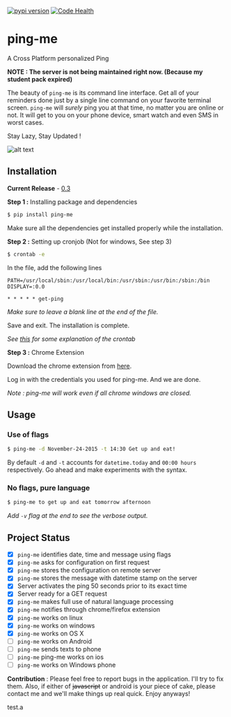 [![pypi version](https://img.shields.io/pypi/v/ping-me.svg)](https://github.com/OrkoHunter/ping-me/tree/v0.2)
[![Code Health](https://landscape.io/github/OrkoHunter/ping-me/master/landscape.svg?style=flat)](https://landscape.io/github/OrkoHunter/ping-me/master)
# ping-me
A Cross Platform personalized Ping

**NOTE : The server is not being maintained right now. (Because my student pack expired)**

The beauty of `ping-me` is its command line interface. Get all of your
reminders done just by a single line command on your favorite terminal
screen. `ping-me` will *surely* ping you at that time, no matter you
are online or not. It will get to you on your phone device, smart watch
and even SMS in worst cases.

Stay Lazy, Stay Updated !

![alt text](bin/ping-me-e.png "ping-me -e")

## Installation

__Current Release__ - [0.3](https://github.com/OrkoHunter/ping-me/tree/v0.2)

__Step 1 :__ Installing package and dependencies
```sh
$ pip install ping-me
```
Make sure all the dependencies get installed properly while the installation.

__Step 2 :__ Setting up cronjob (Not for windows, See step 3)
```sh
$ crontab -e
```
In the file, add the following lines
```
PATH=/usr/local/sbin:/usr/local/bin:/usr/sbin:/usr/bin:/sbin:/bin
DISPLAY=:0.0

* * * * * get-ping
```
_Make sure to leave a blank line at the end of the file._

Save and exit. The installation is complete.

_See [this](https://github.com/OrkoHunter/ping-me/pull/22#issue-122990856) for
some explanation of the crontab_

__Step 3 :__ Chrome Extension

Download the chrome extension from [here](https://chrome.google.com/webstore/detail/ping-me/blcdkjncblkniknjkkcmlbfddeemidap).

Log in with the credentials you used for ping-me. And we are done.

_Note : ping-me will work even if all chrome windows are closed._

## Usage

### Use of flags
```sh
$ ping-me -d November-24-2015 -t 14:30 Get up and eat!
```
By default `-d` and `-t` accounts for `datetime.today` and `00:00 hours`
respectively. Go ahead and make experiments with the syntax.

### No flags, pure language
```sh
$ ping-me to get up and eat tomorrow afternoon
```

_Add `-v` flag at the end to see the verbose output._

## Project Status
 - [X] `ping-me` identifies date, time and message using flags
 - [X] `ping-me` asks for configuration on first request
 - [X] `ping-me` stores the configuration on remote server
 - [X] `ping-me` stores the message with datetime stamp on the server
 - [X] Server activates the ping 50 seconds prior to its exact time
 - [X] Server ready for a GET request
 - [X] `ping-me` makes full use of natural language processing
 - [X] `ping-me` notifies through chrome/firefox extension
 - [X] `ping-me` works on linux
 - [X] `ping-me` works on windows
 - [X] `ping-me` works on OS X
 - [ ] `ping-me` works on Android
 - [ ] `ping-me` sends texts to phone
 - [ ] `ping-me` ping-me works on ios
 - [ ] `ping-me` works on Windows phone

__Contribution__ : Please feel free to report bugs in the application. I'll try to fix them. Also, if either of ~~javascript~~ or android is your piece of cake, please contact me and we'll make things up real quick. Enjoy anyways!


test.a
